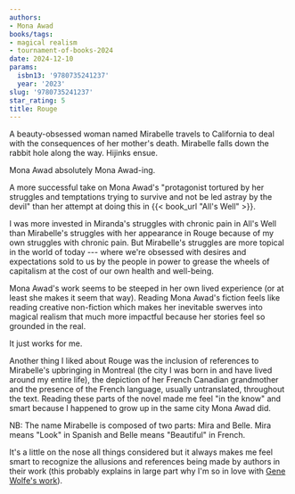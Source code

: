 ```yaml
---
authors:
- Mona Awad
books/tags:
- magical realism
- tournament-of-books-2024
date: 2024-12-10
params:
  isbn13: '9780735241237'
  year: '2023'
slug: '9780735241237'
star_rating: 5
title: Rouge
---
```


A beauty-obsessed woman named Mirabelle travels to California to deal with the consequences of her mother's death. Mirabelle falls down the rabbit hole along the way. Hijinks ensue.

<!--more-->

Mona Awad absolutely Mona Awad-ing.

A more successful take on Mona Awad's "protagonist tortured by her struggles and temptations trying to survive and not be led astray by the devil" than her attempt at doing this in {{< book_url "All's Well" >}}.

I was more invested in Miranda's struggles with chronic pain in All's Well than Mirabelle's struggles with her appearance in Rouge because of my own struggles with chronic pain. But Mirabelle's struggles are more topical in the world of today --- where we're obsessed with desires and expectations sold to us by the people in power to grease the wheels of capitalism at the cost of our own health and well-being.

Mona Awad's work seems to be steeped in her own lived experience (or at least she makes it seem that way). Reading Mona Awad's fiction feels like reading creative non-fiction which makes her inevitable swerves into magical realism that much more impactful because her stories feel so grounded in the real.

It just works for me.

Another thing I liked about Rouge was the inclusion of references to Mirabelle's upbringing in Montreal (the city I was born in and have lived around my entire life), the depiction of her French Canadian grandmother and the presence of the French language, usually untranslated, throughout the text. Reading these parts of the novel made me feel "in the know" and smart because I happened to grow up in the same city Mona Awad did.

NB: The name Mirabelle is composed of two parts: Mira and Belle. Mira means "Look" in Spanish and Belle means "Beautiful" in French.

It's a little on the nose all things considered but it always makes me feel smart to recognize the allusions and references being made by authors in their work (this probably explains in large part why I'm so in love with [Gene Wolfe's work](/authors/gene-wolfe)).